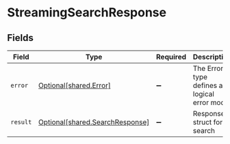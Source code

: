# StreamingSearchResponse


## Fields

| Field                                                                        | Type                                                                         | Required                                                                     | Description                                                                  |
| ---------------------------------------------------------------------------- | ---------------------------------------------------------------------------- | ---------------------------------------------------------------------------- | ---------------------------------------------------------------------------- |
| `error`                                                                      | [Optional[shared.Error]](undefined/models/shared/error.md)                   | :heavy_minus_sign:                                                           | The Error type defines a logical error model                                 |
| `result`                                                                     | [Optional[shared.SearchResponse]](undefined/models/shared/searchresponse.md) | :heavy_minus_sign:                                                           | Response struct for search                                                   |